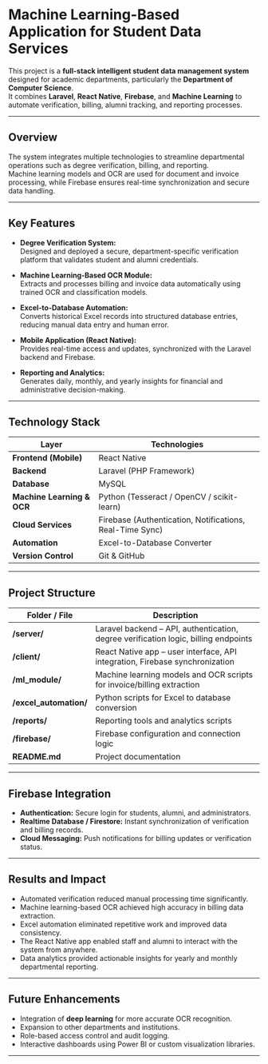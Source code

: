 # Machine Learning-Based Application for Student Data Services

This project is a **full-stack intelligent student data management system** designed for academic departments, particularly the **Department of Computer Science**.  
It combines **Laravel**, **React Native**, **Firebase**, and **Machine Learning** to automate verification, billing, alumni tracking, and reporting processes.

---

## Overview

The system integrates multiple technologies to streamline departmental operations such as degree verification, billing, and reporting.  
Machine learning models and OCR are used for document and invoice processing, while Firebase ensures real-time synchronization and secure data handling.

---

## Key Features

- **Degree Verification System:**  
  Designed and deployed a secure, department-specific verification platform that validates student and alumni credentials.

- **Machine Learning-Based OCR Module:**  
  Extracts and processes billing and invoice data automatically using trained OCR and classification models.

- **Excel-to-Database Automation:**  
  Converts historical Excel records into structured database entries, reducing manual data entry and human error.

- **Mobile Application (React Native):**  
  Provides real-time access and updates, synchronized with the Laravel backend and Firebase.

- **Reporting and Analytics:**  
  Generates daily, monthly, and yearly insights for financial and administrative decision-making.

---

## Technology Stack

| Layer | Technologies |
|--------|---------------|
| **Frontend (Mobile)** | React Native |
| **Backend** | Laravel (PHP Framework) |
| **Database** | MySQL |
| **Machine Learning & OCR** | Python (Tesseract / OpenCV / scikit-learn) |
| **Cloud Services** | Firebase (Authentication, Notifications, Real-Time Sync) |
| **Automation** | Excel-to-Database Converter |
| **Version Control** | Git & GitHub |

---

## Project Structure

| Folder / File | Description |
|----------------|-------------|
| **/server/** | Laravel backend – API, authentication, degree verification logic, billing endpoints |
| **/client/** | React Native app – user interface, API integration, Firebase synchronization |
| **/ml_module/** | Machine learning models and OCR scripts for invoice/billing extraction |
| **/excel_automation/** | Python scripts for Excel to database conversion |
| **/reports/** | Reporting tools and analytics scripts |
| **/firebase/** | Firebase configuration and connection logic |
| **README.md** | Project documentation |

---

## Firebase Integration

- **Authentication:** Secure login for students, alumni, and administrators.  
- **Realtime Database / Firestore:** Instant synchronization of verification and billing records.  
- **Cloud Messaging:** Push notifications for billing updates or verification status.  

---

## Results and Impact

- Automated verification reduced manual processing time significantly.  
- Machine learning-based OCR achieved high accuracy in billing data extraction.  
- Excel automation eliminated repetitive work and improved data consistency.  
- The React Native app enabled staff and alumni to interact with the system from anywhere.  
- Data analytics provided actionable insights for yearly and monthly departmental reporting.

---

## Future Enhancements

- Integration of **deep learning** for more accurate OCR recognition.  
- Expansion to other departments and institutions.  
- Role-based access control and audit logging.  
- Interactive dashboards using Power BI or custom visualization libraries.

---




